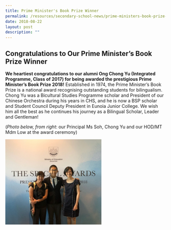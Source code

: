 ```yaml
---
title: Prime Minister's Book Prize Winner
permalink: /resources/secondary-school-news/prime-ministers-book-prize-winner/
date: 2018-08-22
layout: post
description: ""
---
```

Congratulations to Our Prime Minister’s Book Prize Winner
---------------------------------------------------------

**We heartiest congratulations to our alumni Ong Chong Yu (Integrated Programme, Class of 2017) for being awarded the prestigious Prime Minister’s Book Prize 2018!** Established in 1974, the Prime Minister’s Book Prize is a national award recognising outstanding students for bilingualism. Chong Yu was a Bicultural Studies Programme scholar and President of our Chinese Orchestra during his years in CHS, and he is now a BSP scholar and Student Council Deputy President in Eunoia Junior College. We wish him all the best as he continues his journey as a Bilingual Scholar, Leader and Gentleman!

(_Photo below, from right_: our Principal Ms Soh, Chong Yu and our HOD/MT Mdm Low at the award ceremony)

<img src="/images/sn12.png" style="width:60%">